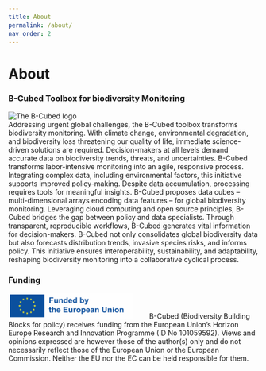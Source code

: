 ```yaml
---
title: About 
permalink: /about/
nav_order: 2
---
```


# About

### B-Cubed Toolbox for biodiversity Monitoring  
<div style="display: flex; align-items: center;">
    <img src="../images/B3_logo_full.png" alt="The B-Cubed logo" width="250;" style="margin-right:30px"> 
    </div>
Addressing urgent global challenges, the B-Cubed toolbox transforms
biodiversity monitoring. With climate change, environmental
degradation, and biodiversity loss threatening our quality of life,
immediate science-driven solutions are required. Decision-makers at all
levels demand accurate data on biodiversity trends, threats, and
uncertainties. B-Cubed transforms labor-intensive monitoring into an
agile, responsive process. Integrating complex data, including
environmental factors, this initiative supports improved policy-making.
Despite data accumulation, processing requires tools for meaningful
insights. B-Cubed proposes data cubes – multi-dimensional arrays
encoding data features – for global biodiversity monitoring. Leveraging
cloud computing and open source principles, B-Cubed bridges the gap
between policy and data specialists. Through transparent, reproducible
workflows, B-Cubed generates vital information for decision-makers.
B-Cubed not only consolidates global biodiversity data but also
forecasts distribution trends, invasive species risks, and informs
policy. This initiative ensures interoperability, sustainability, and
adaptability, reshaping biodiversity monitoring into a collaborative
cyclical process.


### Funding
<img src="/images/LogoEU.png" alt="The EU" width="250;" style="margin-right:30px">  
B-Cubed (Biodiversity Building Blocks for policy) receives funding from the European Union’s Horizon Europe Research and Innovation Programme 
(ID No 101059592). Views and opinions expressed are however those of the author(s) only and do not necessarily reflect those of the 
European Union or the European Commission. Neither the EU nor the EC can be held responsible for them.
